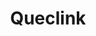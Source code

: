 ---
title: Queclink
layout: bundle
image: '/guides/images/devices/device-list/queclink.jpg'
brand: Queclink
---